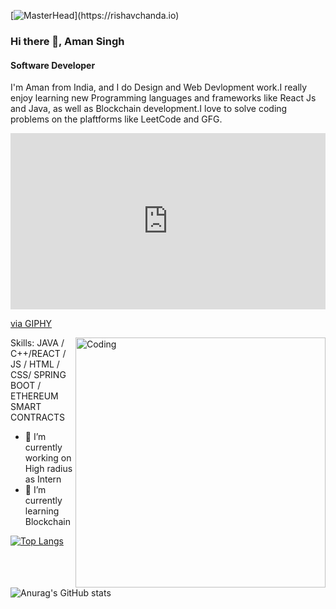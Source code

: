 
[![MasterHead](https://1.bp.blogspot.com/-7A4WynwLsM...)](https://rishavchanda.io)

### Hi there 👋, Aman Singh
#### Software Developer

I'm Aman from India, and I do Design and Web Devlopment work.I really enjoy learning new Programming languages and frameworks like React Js and Java, as well as Blockchain development.I love to solve coding problems on the  plaftforms like LeetCode and GFG.


<div style="width:100%;height:0;padding-bottom:56%;position:relative;"><iframe src="https://giphy.com/embed/f3iwJFOVOwuy7K6FFw" width="100%" height="100%" style="position:absolute" frameBorder="0" class="giphy-embed" allowFullScreen></iframe></div><p><a href="https://giphy.com/gifs/Pluralsight-man-development-developer-f3iwJFOVOwuy7K6FFw">via GIPHY</a></p>

<img align="right" alt="Coding" width="400" src="https://giphy.com/embed/f3iwJFOVOwuy7K6FFw"/>
Skills: JAVA / C++/REACT / JS / HTML / CSS/ SPRING BOOT / ETHEREUM SMART CONTRACTS

- 🔭 I’m currently working on High radius as Intern 
- 🌱 I’m currently learning Blockchain   



[![Top Langs](https://github-readme-stats.vercel.app/api/top-langs/?username=anuraghazra&langs_count=8)](https://github.com/anuraghazra/github-readme-stats)


![Anurag's GitHub stats](https://github-readme-stats.vercel.app/api?username=xamanyy&show_icons=true&theme=radical)
